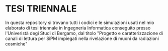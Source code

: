 # TESI TRIENNALE
In questa repository si trovano tutti i codici e le simulazioni usati nel mio elaborato di tesi triennale in Ingegneria Informatica conseguito presso l'Univeristà degi Studi di Bergamo, dal titolo "Progetto e caratterizzazione di canali di lettura per SiPM impiegati nella rivelazione di muoni da radiazioni cosmiche"
